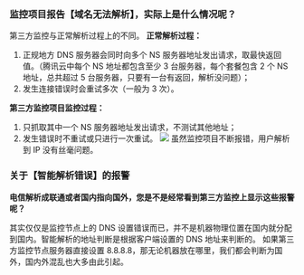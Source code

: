 ### 监控项目报告【域名无法解析】，实际上是什么情况呢？
第三方监控与正常解析过程上的不同。
**正常解析过程：**
1. 正规地方 DNS 服务器会同时向多个 NS 服务器地址发出请求，取最快返回值。（腾讯云中每个 NS 地址都包含至少 3 台服务器，每个套餐包含 2 个 NS 地址，总共超过 5 台服务器，只要有一台有返回，解析没问题）；
2. 发生连接错误时会重试多次（一般为 3 次）。

**第三方监控项目监控过程：**
1. 只抓取其中一个 NS 服务器地址发出请求，不测试其他地址；
2. 发生错误时不重试或只进行一次重试。
![](//mc.qcloudimg.com/static/img/a6d35a738914b4667055da73a01618d1/image.png)
虽然监控项目不断报错，用户解析到 IP 没有丝毫问题。
 
### 关于【智能解析错误】的报警
 
**电信解析成联通或者国内指向国外，您是不是经常看到第三方监控上显示这些报警呢？**

其实仅仅是监控节点上的 DNS 设置错误而已，并不是机器物理位置在国内就分配到国内。智能解析的地址判断是根据客户端设置的 DNS 地址来判断的。
如果第三方监控节点服务器直接设置 8.8.8.8，那无论机器放在哪里，我们都会判断为国外，国内外混乱也大多由此引起。